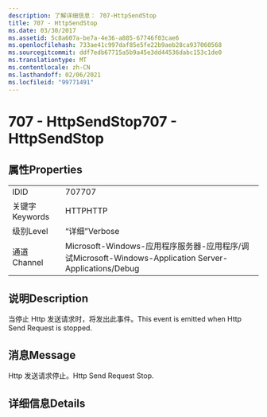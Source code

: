 ```yaml
---
description: 了解详细信息： 707-HttpSendStop
title: 707 - HttpSendStop
ms.date: 03/30/2017
ms.assetid: 5c8a607a-be7a-4e36-a885-67746f03cae6
ms.openlocfilehash: 733ae41c997daf85e5fe22b9aeb28ca937060568
ms.sourcegitcommit: ddf7edb67715a5b9a45e3dd44536dabc153c1de0
ms.translationtype: MT
ms.contentlocale: zh-CN
ms.lasthandoff: 02/06/2021
ms.locfileid: "99771491"
---
```

# <a name="707---httpsendstop"></a><span data-ttu-id="5ac07-103">707 - HttpSendStop</span><span class="sxs-lookup"><span data-stu-id="5ac07-103">707 - HttpSendStop</span></span>

## <a name="properties"></a><span data-ttu-id="5ac07-104">属性</span><span class="sxs-lookup"><span data-stu-id="5ac07-104">Properties</span></span>  
  
|||  
|-|-|  
|<span data-ttu-id="5ac07-105">ID</span><span class="sxs-lookup"><span data-stu-id="5ac07-105">ID</span></span>|<span data-ttu-id="5ac07-106">707</span><span class="sxs-lookup"><span data-stu-id="5ac07-106">707</span></span>|  
|<span data-ttu-id="5ac07-107">关键字</span><span class="sxs-lookup"><span data-stu-id="5ac07-107">Keywords</span></span>|<span data-ttu-id="5ac07-108">HTTP</span><span class="sxs-lookup"><span data-stu-id="5ac07-108">HTTP</span></span>|  
|<span data-ttu-id="5ac07-109">级别</span><span class="sxs-lookup"><span data-stu-id="5ac07-109">Level</span></span>|<span data-ttu-id="5ac07-110">“详细”</span><span class="sxs-lookup"><span data-stu-id="5ac07-110">Verbose</span></span>|  
|<span data-ttu-id="5ac07-111">通道</span><span class="sxs-lookup"><span data-stu-id="5ac07-111">Channel</span></span>|<span data-ttu-id="5ac07-112">Microsoft-Windows-应用程序服务器-应用程序/调试</span><span class="sxs-lookup"><span data-stu-id="5ac07-112">Microsoft-Windows-Application Server-Applications/Debug</span></span>|  
  
## <a name="description"></a><span data-ttu-id="5ac07-113">说明</span><span class="sxs-lookup"><span data-stu-id="5ac07-113">Description</span></span>  

 <span data-ttu-id="5ac07-114">当停止 Http 发送请求时，将发出此事件。</span><span class="sxs-lookup"><span data-stu-id="5ac07-114">This event is emitted when Http Send Request is stopped.</span></span>  
  
## <a name="message"></a><span data-ttu-id="5ac07-115">消息</span><span class="sxs-lookup"><span data-stu-id="5ac07-115">Message</span></span>  

 <span data-ttu-id="5ac07-116">Http 发送请求停止。</span><span class="sxs-lookup"><span data-stu-id="5ac07-116">Http Send Request Stop.</span></span>  
  
## <a name="details"></a><span data-ttu-id="5ac07-117">详细信息</span><span class="sxs-lookup"><span data-stu-id="5ac07-117">Details</span></span>
